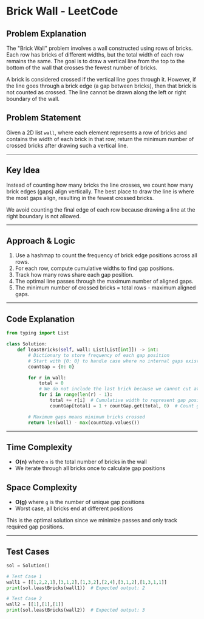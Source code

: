 # Brick Wall - LeetCode

## Problem Explanation

The "Brick Wall" problem involves a wall constructed using rows of bricks. Each row has bricks of different widths, but the total width of each row remains the same. The goal is to draw a vertical line from the top to the bottom of the wall that crosses the fewest number of bricks.

A brick is considered crossed if the vertical line goes through it. However, if the line goes through a brick edge (a gap between bricks), then that brick is not counted as crossed. The line cannot be drawn along the left or right boundary of the wall.

## Problem Statement

Given a 2D list `wall`, where each element represents a row of bricks and contains the width of each brick in that row, return the minimum number of crossed bricks after drawing such a vertical line.

---

## Key Idea

Instead of counting how many bricks the line crosses, we count how many brick edges (gaps) align vertically. The best place to draw the line is where the most gaps align, resulting in the fewest crossed bricks.

We avoid counting the final edge of each row because drawing a line at the right boundary is not allowed.

---

## Approach & Logic

1. Use a hashmap to count the frequency of brick edge positions across all rows.
2. For each row, compute cumulative widths to find gap positions.
3. Track how many rows share each gap position.
4. The optimal line passes through the maximum number of aligned gaps.
5. The minimum number of crossed bricks = total rows - maximum aligned gaps.

---

## Code Explanation

```python
from typing import List

class Solution:
    def leastBricks(self, wall: List[List[int]]) -> int:
        # Dictionary to store frequency of each gap position
        # Start with {0: 0} to handle case where no internal gaps exist
        countGap = {0: 0}

        for r in wall:
            total = 0
            # We do not include the last brick because we cannot cut at the wall boundary
            for i in range(len(r) - 1):
                total += r[i]  # Cumulative width to represent gap position
                countGap[total] = 1 + countGap.get(total, 0)  # Count gap occurrences

        # Maximum gaps means minimum bricks crossed
        return len(wall) - max(countGap.values())
```

---

## Time Complexity

* **O(n)** where `n` is the total number of bricks in the wall
* We iterate through all bricks once to calculate gap positions

## Space Complexity

* **O(g)** where `g` is the number of unique gap positions
* Worst case, all bricks end at different positions

This is the optimal solution since we minimize passes and only track required gap positions.

---

## Test Cases

```python
sol = Solution()

# Test Case 1
wall1 = [[1,2,2,1],[3,1,2],[1,3,2],[2,4],[3,1,2],[1,3,1,1]]
print(sol.leastBricks(wall1))  # Expected output: 2

# Test Case 2
wall2 = [[1],[1],[1]]
print(sol.leastBricks(wall2))  # Expected output: 3
```
